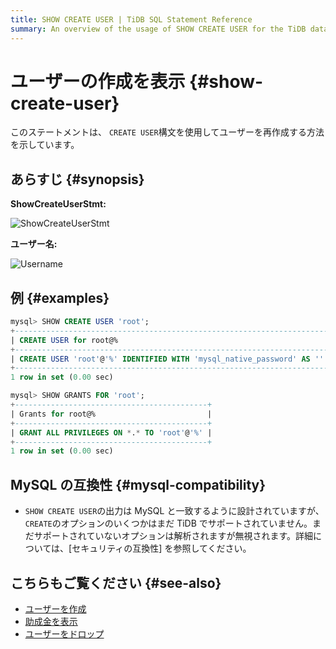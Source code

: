 ```yaml
---
title: SHOW CREATE USER | TiDB SQL Statement Reference
summary: An overview of the usage of SHOW CREATE USER for the TiDB database.
---
```


# ユーザーの作成を表示 {#show-create-user}

このステートメントは、 `CREATE USER`構文を使用してユーザーを再作成する方法を示しています。

## あらすじ {#synopsis}

**ShowCreateUserStmt:**

![ShowCreateUserStmt](/media/sqlgram/ShowCreateUserStmt.png)

**ユーザー名:**

![Username](/media/sqlgram/Username.png)

## 例 {#examples}

```sql
mysql> SHOW CREATE USER 'root';
+--------------------------------------------------------------------------------------------------------------------------+
| CREATE USER for root@%                                                                                                   |
+--------------------------------------------------------------------------------------------------------------------------+
| CREATE USER 'root'@'%' IDENTIFIED WITH 'mysql_native_password' AS '' REQUIRE NONE PASSWORD EXPIRE DEFAULT ACCOUNT UNLOCK |
+--------------------------------------------------------------------------------------------------------------------------+
1 row in set (0.00 sec)

mysql> SHOW GRANTS FOR 'root';
+-------------------------------------------+
| Grants for root@%                         |
+-------------------------------------------+
| GRANT ALL PRIVILEGES ON *.* TO 'root'@'%' |
+-------------------------------------------+
1 row in set (0.00 sec)
```

## MySQL の互換性 {#mysql-compatibility}

-   `SHOW CREATE USER`の出力は MySQL と一致するように設計されていますが、 `CREATE`のオプションのいくつかはまだ TiDB でサポートされていません。まだサポートされていないオプションは解析されますが無視されます。詳細については、[セキュリティの互換性] を参照してください。

## こちらもご覧ください {#see-also}

-   [ユーザーを作成](/sql-statements/sql-statement-create-user.md)
-   [助成金を表示](/sql-statements/sql-statement-show-grants.md)
-   [ユーザーをドロップ](/sql-statements/sql-statement-drop-user.md)
